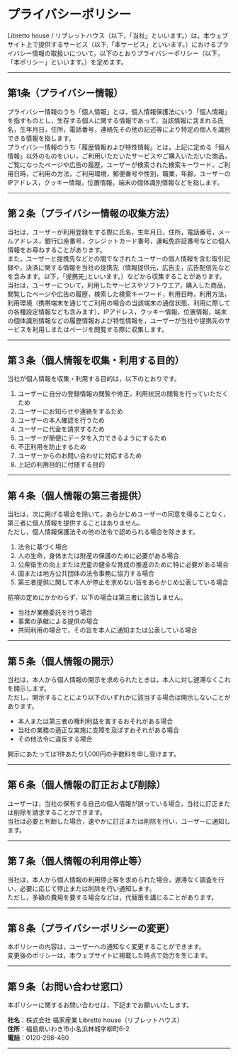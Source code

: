# プライバシーポリシー

Libretto house / リブレットハウス（以下，「当社」といいます。）は，本ウェブサイト上で提供するサービス（以下,「本サービス」といいます。）におけるプライバシー情報の取扱いについて，以下のとおりプライバシーポリシー（以下，「本ポリシー」といいます。）を定めます。

---

## 第1条（プライバシー情報）

プライバシー情報のうち「個人情報」とは，個人情報保護法にいう「個人情報」を指すものとし，生存する個人に関する情報であって，当該情報に含まれる氏名，生年月日，住所，電話番号，連絡先その他の記述等により特定の個人を識別できる情報を指します。  
プライバシー情報のうち「履歴情報および特性情報」とは，上記に定める「個人情報」以外のものをいい，ご利用いただいたサービスやご購入いただいた商品，ご覧になったページや広告の履歴，ユーザーが検索された検索キーワード，ご利用日時，ご利用の方法，ご利用環境，郵便番号や性別，職業，年齢，ユーザーのIPアドレス，クッキー情報，位置情報，端末の個体識別情報などを指します。

---

## 第２条（プライバシー情報の収集方法）

当社は，ユーザーが利用登録をする際に氏名，生年月日，住所，電話番号，メールアドレス，銀行口座番号，クレジットカード番号，運転免許証番号などの個人情報をお尋ねすることがあります。  
また，ユーザーと提携先などとの間でなされたユーザーの個人情報を含む取引記録や，決済に関する情報を当社の提携先（情報提供元，広告主，広告配信先などを含みます。以下，｢提携先｣といいます。）などから収集することがあります。  
当社は，ユーザーについて，利用したサービスやソフトウエア，購入した商品，閲覧したページや広告の履歴，検索した検索キーワード，利用日時，利用方法，利用環境（携帯端末を通じてご利用の場合の当該端末の通信状態，利用に際しての各種設定情報なども含みます），IPアドレス，クッキー情報，位置情報，端末の個体識別情報などの履歴情報および特性情報を，ユーザーが当社や提携先のサービスを利用しまたはページを閲覧する際に収集します。

---

## 第３条（個人情報を収集・利用する目的）

当社が個人情報を収集・利用する目的は，以下のとおりです。

1. ユーザーに自分の登録情報の閲覧や修正，利用状況の閲覧を行っていただくため  
2. ユーザーにお知らせや連絡をするため  
3. ユーザーの本人確認を行うため  
4. ユーザーに代金を請求するため  
5. ユーザーが簡便にデータを入力できるようにするため  
6. 不正利用を防止するため  
7. ユーザーからのお問い合わせに対応するため  
8. 上記の利用目的に付随する目的  

---

## 第４条（個人情報の第三者提供）

当社は，次に掲げる場合を除いて，あらかじめユーザーの同意を得ることなく，第三者に個人情報を提供することはありません。  
ただし，個人情報保護法その他の法令で認められる場合を除きます。

1. 法令に基づく場合  
2. 人の生命，身体または財産の保護のために必要がある場合  
3. 公衆衛生の向上または児童の健全な育成の推進のために特に必要がある場合  
4. 国または地方公共団体の法令事務に協力する場合  
5. 第三者提供に関して本人が停止を求めない旨をあらかじめ公表している場合  

前項の定めにかかわらず，以下の場合は第三者に該当しません。

- 当社が業務委託を行う場合  
- 事業の承継による提供の場合  
- 共同利用の場合で，その旨を本人に通知または公表している場合  

---

## 第５条（個人情報の開示）

当社は，本人から個人情報の開示を求められたときは，本人に対し遅滞なくこれを開示します。  
ただし，開示することにより以下のいずれかに該当する場合は開示しないことがあります。

- 本人または第三者の権利利益を害するおそれがある場合  
- 当社の業務の適正な実施に支障を及ぼすおそれがある場合  
- その他法令に違反する場合  

開示にあたっては1件あたり1,000円の手数料を申し受けます。

---

## 第６条（個人情報の訂正および削除）

ユーザーは，当社の保有する自己の個人情報が誤っている場合，当社に訂正または削除を請求することができます。  
当社は必要と判断した場合，速やかに訂正または削除を行い，ユーザーに通知します。

---

## 第７条（個人情報の利用停止等）

当社は，本人から個人情報の利用停止等を求められた場合，遅滞なく調査を行い，必要に応じて停止または削除を行い通知します。  
ただし，多額の費用を要する場合などは，代替策を講じることがあります。

---

## 第８条（プライバシーポリシーの変更）

本ポリシーの内容は，ユーザーへの通知なく変更することができます。  
変更後のポリシーは，本ウェブサイトに掲載した時点で効力を生じます。

---

## 第９条（お問い合わせ窓口）

本ポリシーに関するお問い合わせは，下記までお願いいたします。

**社名**：株式会社 福家産業 Libretto house（リブレットハウス）  
**住所**：福島県いわき市小名浜林城字柳町6-2  
**電話**：0120-298-480  

---


